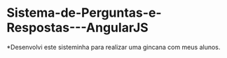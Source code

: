 # Sistema-de-Perguntas-e-Respostas---AngularJS

  *Desenvolvi este sisteminha para realizar uma gincana com meus alunos. 
